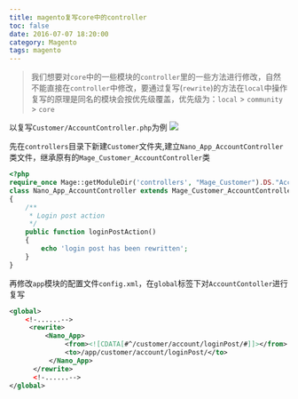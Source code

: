 ```yaml
---
title: magento复写core中的controller
toc: false
date: 2016-07-07 18:20:00
category: Magento
tags: magento
---
```


>我们想要对`core`中的一些模块的`controller`里的一些方法进行修改，自然不能直接在`controller`中修改，要通过复写(`rewrite`)的方法在`local`中操作
>复写的原理是同名的模块会按优先级覆盖，优先级为：`local` > `community` > `core`

以复写`Customer/AccountController.php`为例
![](http://o9xbyqajf.bkt.clouddn.com/images/1468163108242.png)


<!--more-->

先在`controllers`目录下新建`Customer`文件夹,建立`Nano_App_AccountController`类文件，继承原有的`Mage_Customer_AccountController`类

``` php app/code/local/Nano/App/controllers/Customer/AccountController.php
<?php
require_once Mage::getModuleDir('controllers', "Mage_Customer").DS."AccountController.php";
class Nano_App_AccountController extends Mage_Customer_AccountController
{
    /**
     * Login post action
     */
    public function loginPostAction()
    {
        echo 'login post has been rewritten';
    }
} 
```

再修改`app`模块的配置文件`config.xml`，在`global`标签下对`AccountContoller`进行复写

``` xml app/code/local/Nano/App/etc/config.xml
<global>
    <!-......-->
     <rewrite>
         <Nano_App>
              <from><![CDATA[#^/customer/account/loginPost/#]]></from>
              <to>/app/customer/account/loginPost/</to>
          </Nano_App>
      </rewrite>
      <!-......-->
</global>
```

